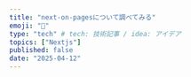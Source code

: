 ```yaml
---
title: "next-on-pagesについて調べてみる"
emoji: "🐙"
type: "tech" # tech: 技術記事 / idea: アイデア
topics: ["Nextjs"]
published: false
date: "2025-04-12"
---
```

